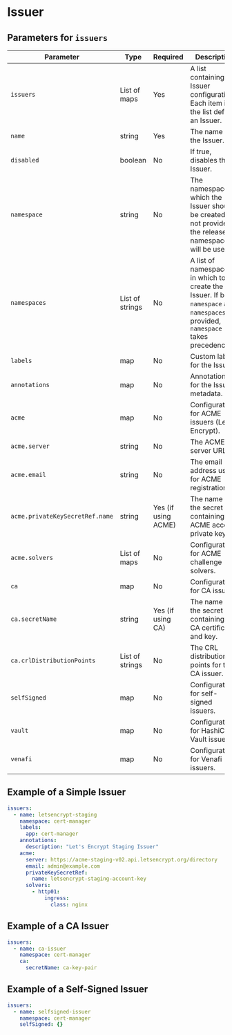 # Issuer

## Parameters for `issuers`

| Parameter | Type | Required | Description |
|-----------|------|----------|-------------|
| `issuers` | List of maps | Yes | A list containing Issuer configurations. Each item in the list defines an Issuer. |
| `name` | string | Yes | The name of the Issuer. |
| `disabled` | boolean | No | If true, disables the Issuer. |
| `namespace` | string | No | The namespace in which the Issuer should be created. If not provided, the release namespace will be used. |
| `namespaces` | List of strings | No | A list of namespaces in which to create the Issuer. If both `namespace` and `namespaces` are provided, `namespace` takes precedence. |
| `labels` | map | No | Custom labels for the Issuer. |
| `annotations` | map | No | Annotations for the Issuer metadata. |
| `acme` | map | No | Configuration for ACME issuers (Let's Encrypt). |
| `acme.server` | string | No | The ACME server URL. |
| `acme.email` | string | No | The email address used for ACME registration. |
| `acme.privateKeySecretRef.name` | string | Yes (if using ACME) | The name of the secret containing the ACME account private key. |
| `acme.solvers` | List of maps | No | Configuration for ACME challenge solvers. |
| `ca` | map | No | Configuration for CA issuers. |
| `ca.secretName` | string | Yes (if using CA) | The name of the secret containing the CA certificate and key. |
| `ca.crlDistributionPoints` | List of strings | No | The CRL distribution points for the CA issuer. |
| `selfSigned` | map | No | Configuration for self-signed issuers. |
| `vault` | map | No | Configuration for HashiCorp Vault issuers. |
| `venafi` | map | No | Configuration for Venafi issuers. |

## Example of a Simple Issuer

```yaml
issuers:
  - name: letsencrypt-staging
    namespace: cert-manager
    labels:
      app: cert-manager
    annotations:
      description: "Let's Encrypt Staging Issuer"
    acme:
      server: https://acme-staging-v02.api.letsencrypt.org/directory
      email: admin@example.com
      privateKeySecretRef:
        name: letsencrypt-staging-account-key
      solvers:
        - http01:
            ingress:
              class: nginx
```

## Example of a CA Issuer

```yaml
issuers:
  - name: ca-issuer
    namespace: cert-manager
    ca:
      secretName: ca-key-pair
```

## Example of a Self-Signed Issuer

```yaml
issuers:
  - name: selfsigned-issuer
    namespace: cert-manager
    selfSigned: {}
```